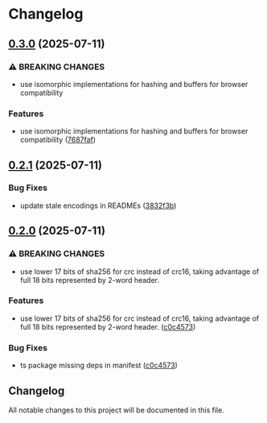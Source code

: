 # Changelog

## [0.3.0](https://github.com/merklejerk/rune-512/compare/rune-512-ts-v0.2.1...rune-512-ts-v0.3.0) (2025-07-11)


### ⚠ BREAKING CHANGES

* use isomorphic implementations for hashing and buffers for browser compatibility

### Features

* use isomorphic implementations for hashing and buffers for browser compatibility ([7687faf](https://github.com/merklejerk/rune-512/commit/7687faff9253309a2198caadb182e37ba33e680c))

## [0.2.1](https://github.com/merklejerk/rune-512/compare/rune-512-ts-v0.2.0...rune-512-ts-v0.2.1) (2025-07-11)


### Bug Fixes

* update stale encodings in READMEs ([3832f3b](https://github.com/merklejerk/rune-512/commit/3832f3baf5c2d512852bd35cbe3dbf523acdc88d))

## [0.2.0](https://github.com/merklejerk/rune-512/compare/rune-512-ts-v0.1.0...rune-512-ts-v0.2.0) (2025-07-11)


### ⚠ BREAKING CHANGES

* use lower 17 bits of sha256 for crc instead of crc16, taking advantage of full 18 bits represented by 2-word header.

### Features

* use lower 17 bits of sha256 for crc instead of crc16, taking advantage of full 18 bits represented by 2-word header. ([c0c4573](https://github.com/merklejerk/rune-512/commit/c0c4573546a48974deefad92d983fe7afb5e5ce6))


### Bug Fixes

* ts package missing deps in manifest ([c0c4573](https://github.com/merklejerk/rune-512/commit/c0c4573546a48974deefad92d983fe7afb5e5ce6))

## Changelog

All notable changes to this project will be documented in this file.
